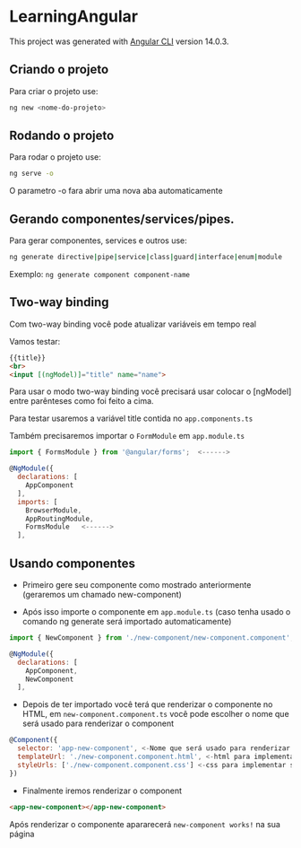# LearningAngular

This project was generated with [Angular CLI](https://github.com/angular/angular-cli) version 14.0.3.

## Criando o projeto

Para criar o projeto use:
```bash
ng new <nome-do-projeto>
```

## Rodando o projeto
Para rodar o projeto use:
```bash
ng serve -o
```
O parametro -o fara abrir uma nova aba automaticamente


## Gerando componentes/services/pipes.
Para gerar componentes, services e outros use:

```bash
ng generate directive|pipe|service|class|guard|interface|enum|module
```

Exemplo: `ng generate component component-name`

## Two-way binding
Com two-way binding você pode atualizar variáveis em tempo real

Vamos testar:

```html
{{title}}
<br>
<input [(ngModel)]="title" name="name">
```
Para usar o modo two-way binding você precisará usar colocar o [ngModel] entre parênteses como foi feito a cima.

Para testar usaremos a variável title contida no `app.components.ts`

Também precisaremos importar o `FormModule` em `app.module.ts`

```javascript
import { FormsModule } from '@angular/forms';  <------>

@NgModule({
  declarations: [
    AppComponent
  ],
  imports: [
    BrowserModule,
    AppRoutingModule,
    FormsModule   <------>
  ],
```

## Usando componentes

- Primeiro gere seu componente como mostrado anteriormente (geraremos um chamado new-component)

- Após isso importe o componente em `app.module.ts` (caso tenha usado o comando ng generate será importado automaticamente)

```javascript
import { NewComponent } from './new-component/new-component.component';

@NgModule({
  declarations: [
    AppComponent,
    NewComponent
  ],
```

- Depois de ter importado você terá que renderizar o componente no HTML, em `new-component.component.ts` você pode escolher o nome que será usado para renderizar o component

```javascript
@Component({
  selector: 'app-new-component', <-Nome que será usado para renderizar o component->
  templateUrl: './new-component.component.html', <-html para implementar seu componente->
  styleUrls: ['./new-component.component.css'] <-css para implementar seu componente->
})
```

- Finalmente iremos renderizar o component

```html
<app-new-component></app-new-component>
```
Após renderizar o componente apararecerá `new-component works!` na sua página